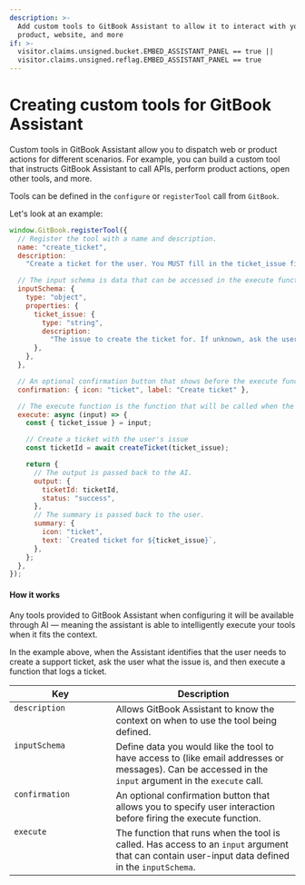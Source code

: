 ```yaml
---
description: >-
  Add custom tools to GitBook Assistant to allow it to interact with your
  product, website, and more
if: >-
  visitor.claims.unsigned.bucket.EMBED_ASSISTANT_PANEL == true ||
  visitor.claims.unsigned.reflag.EMBED_ASSISTANT_PANEL == true
---
```


# Creating custom tools for GitBook Assistant

Custom tools in GitBook Assistant allow you to dispatch web or product actions for different scenarios. For example, you can build a custom tool that instructs GitBook Assistant to call APIs, perform product actions, open other tools, and more.

Tools can be defined in the `configure` or `registerTool` call from `GitBook`.

Let's look at an example:

```javascript
window.GitBook.registerTool({
  // Register the tool with a name and description.
  name: "create_ticket",
  description:
    "Create a ticket for the user. You MUST fill in the ticket_issue field.",

  // The input schema is data that can be accessed in the execute function.
  inputSchema: {
    type: "object",
    properties: {
      ticket_issue: {
        type: "string",
        description:
          "The issue to create the ticket for. If unknown, ask the user first.",
      },
    },
  },

  // An optional confirmation button that shows before the execute function is run.
  confirmation: { icon: "ticket", label: "Create ticket" },

  // The execute function is the function that will be called when the tool is used.
  execute: async (input) => {
    const { ticket_issue } = input;

    // Create a ticket with the user's issue
    const ticketId = await createTicket(ticket_issue);

    return {
      // The output is passed back to the AI.
      output: {
        ticketId: ticketId,
        status: "success",
      },
      // The summary is passed back to the user.
      summary: {
        icon: "ticket",
        text: `Created ticket for ${ticket_issue}`,
      },
    };
  },
});
```

#### How it works

Any tools provided to GitBook Assistant when configuring it will be available through AI — meaning the assistant is able to intelligently execute your tools when it fits the context.

In the example above, when the Assistant identifies that the user needs to create a support ticket, ask the user what the issue is, and then execute a function that logs a ticket.

<table><thead><tr><th width="163.39453125" valign="top">Key</th><th>Description</th></tr></thead><tbody><tr><td valign="top"><code>description</code></td><td>Allows GitBook Assistant to know the context on when to use the tool being defined.</td></tr><tr><td valign="top"><code>inputSchema</code></td><td>Define data you would like the tool to have access to (like email addresses or messages). Can be accessed in the <code>input</code> argument in the <code>execute</code> call.</td></tr><tr><td valign="top"><code>confirmation</code></td><td>An optional confirmation button that allows you to specify user interaction before firing the execute function.</td></tr><tr><td valign="top"><code>execute</code></td><td>The function that runs when the tool is called. Has access to an <code>input</code> argument that can contain user-input data defined in the <code>inputSchema</code>.</td></tr></tbody></table>
